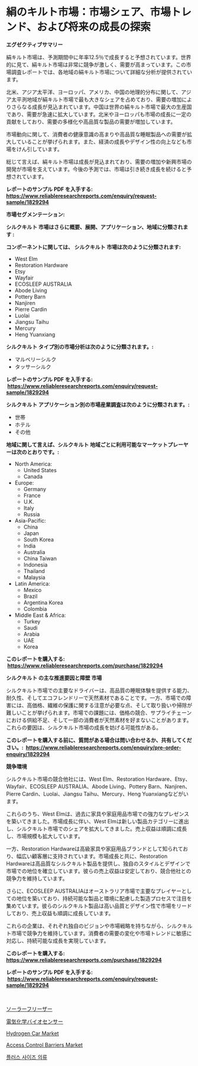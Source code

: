 <p><h1>絹のキルト市場：市場シェア、市場トレンド、および将来の成長の探索</h1></p><p><strong>エグゼクティブサマリー</strong></p>
<p><p>絹キルト市場は、予測期間中に年率12.5％で成長すると予想されています。世界的に見て、絹キルト市場は非常に競争が激しく、需要が高まっています。この市場調査レポートでは、各地域の絹キルト市場について詳細な分析が提供されています。</p><p>北米、アジア太平洋、ヨーロッパ、アメリカ、中国の地理的分布に関して、アジア太平洌地域が絹キルト市場で最も大きなシェアを占めており、需要の増加によりさらなる成長が見込まれています。中国は世界の絹キルト市場で最大の生産国であり、需要が急速に拡大しています。北米やヨーロッパも市場の成長に一定の貢献をしており、需要の多様化や高品質な製品の需要が増加しています。</p><p>市場動向に関して、消費者の健康意識の高まりや高品質な睡眠製品への需要が拡大していることが挙げられます。また、経済の成長やデザイン性の向上なども市場をけん引しています。</p><p>総じて言えば、絹キルト市場は成長が見込まれており、需要の増加や新興市場の開発が市場を支えています。今後の予測では、市場は引き続き成長を続けると予想されています。</p></p>
<p><strong>レポートのサンプル PDF を入手する: <a href="https://www.reliableresearchreports.com/enquiry/request-sample/1829294">https://www.reliableresearchreports.com/enquiry/request-sample/1829294</a></strong></p>
<p><strong>市場セグメンテーション:</strong></p>
<p><strong> シルクキルト 市場はさらに概要、展開、アプリケーション、地域に分類されます :</strong></p>
<p><strong>コンポーネントに関しては、 シルクキルト 市場は次のように分類されます: &nbsp;</strong></p>
<p><ul><li>West Elm</li><li>Restoration Hardware</li><li>Etsy</li><li>Wayfair</li><li>ECOSLEEP AUSTRALIA</li><li>Abode Living</li><li>Pottery Barn</li><li>Nanjiren</li><li>Pierre Cardin</li><li>Luolai</li><li>Jiangsu Taihu</li><li>Mercury</li><li>Heng Yuanxiang</li></ul></p>
<p><strong> シルクキルト タイプ別の市場分析は次のように分類されます。:</strong></p>
<p><ul><li>マルベリーシルク</li><li>タッサーシルク</li></ul></p>
<p><strong>レポートのサンプル PDF を入手する: &nbsp;<a href="https://www.reliableresearchreports.com/enquiry/request-sample/1829294">https://www.reliableresearchreports.com/enquiry/request-sample/1829294</a></strong></p>
<p><strong> シルクキルト アプリケーション別の市場産業調査は次のように分類されます。:</strong></p>
<p><ul><li>世帯</li><li>ホテル</li><li>その他</li></ul></p>
<p><strong>地域に関して言えば、シルクキルト 地域ごとに利用可能なマーケットプレーヤーは次のとおりです。:</strong></p>
<p><ul>
    <li>
        North America:
        <ul>
            <li>United States</li>
            <li>Canada</li>
        </ul>
    </li>
    <li>
        Europe:
        <ul>
            <li>Germany</li>
            <li>France</li>
            <li>U.K.</li>
            <li>Italy</li>
            <li>Russia</li>
        </ul>
    </li>
    <li>
        Asia-Pacific:
        <ul>
            <li>China</li>
            <li>Japan</li>
            <li>South Korea</li>
            <li>India</li>
            <li>Australia</li>
            <li>China Taiwan</li>
            <li>Indonesia</li>
            <li>Thailand</li>
            <li>Malaysia</li>
        </ul>
    </li>
    <li>
        Latin America:
        <ul>
            <li>Mexico</li>
            <li>Brazil</li>
            <li>Argentina Korea</li>
            <li>Colombia</li>
        </ul>
    </li>
    <li>
        Middle East & Africa:
        <ul>
            <li>Turkey</li>
            <li>Saudi</li>
            <li>Arabia</li>
            <li>UAE</li>
            <li>Korea</li>
        </ul>
    </li>
    </ul></p>
<p><strong>このレポートを購入する: &nbsp;<a href="https://www.reliableresearchreports.com/purchase/1829294">https://www.reliableresearchreports.com/purchase/1829294</a></strong></p>
<p><strong>シルクキルト の主な推進要因と障壁 市場</strong></p>
<p><p>シルクキルト市場での主要なドライバーは、高品質の睡眠体験を提供する能力、耐久性、そしてエコフレンドリーで天然素材であることです。一方、市場での障害には、高価格、繊維の保護に関する注意が必要な点、そして取り扱いや掃除が難しいことが挙げられます。市場での課題には、価格の競合、サプライチェーンにおける供給不足、そして一部の消費者が天然素材を好まないことがあります。これらの要因は、シルクキルト市場の成長を妨げる可能性がある。</p></p>
<p><strong>このレポートを購入する前に、質問がある場合は問い合わせるか、共有してください。:&nbsp; <a href="https://www.reliableresearchreports.com/enquiry/pre-order-enquiry/1829294">https://www.reliableresearchreports.com/enquiry/pre-order-enquiry/1829294</a></strong></p>
<p><strong>競争環境</strong></p>
<p><p>シルクキルト市場の競合他社には、West Elm、Restoration Hardware、Etsy、Wayfair、ECOSLEEP AUSTRALIA、Abode Living、Pottery Barn、Nanjiren、Pierre Cardin、Luolai、Jiangsu Taihu、Mercury、Heng Yuanxiangなどがいます。</p><p>これらのうち、West Elmは、過去に家具や家庭用品市場での強力なプレゼンスを築いてきました。市場成長に伴い、West Elmは新しい製品カテゴリーに進出し、シルクキルト市場でのシェアを拡大してきました。売上収益は順調に成長し、市場規模も拡大しています。</p><p>一方、Restoration Hardwareは高級家具や家庭用品ブランドとして知られており、幅広い顧客層に支持されています。市場成長と共に、Restoration Hardwareは高品質なシルクキルト製品を提供し、独自のスタイルとデザインで市場での地位を確立しています。彼らの売上収益は安定しており、競合他社との競争力を維持しています。</p><p>さらに、ECOSLEEP AUSTRALIAはオーストラリア市場で主要なプレイヤーとしての地位を築いており、持続可能な製品と環境に配慮した製造プロセスで注目を集めています。彼らのシルクキルト製品は高い品質とデザイン性で市場をリードしており、売上収益も順調に成長しています。</p><p>これらの企業は、それぞれ独自のビジョンや市場戦略を持ちながら、シルクキルト市場で競争力を維持しています。消費者の需要の変化や市場トレンドに敏感に対応し、持続可能な成長を実現しています。</p></p>
<p><strong>このレポートを購入する: &nbsp; <a href="https://www.reliableresearchreports.com/purchase/1829294">https://www.reliableresearchreports.com/purchase/1829294</a></strong></p>
<p><strong>レポートのサンプル PDF を入手する: &nbsp;<a href="https://www.reliableresearchreports.com/enquiry/request-sample/1829294">https://www.reliableresearchreports.com/enquiry/request-sample/1829294</a></strong><strong></strong></p>
<p>&nbsp;</p>
<p><p><a href="https://medium.com/@skylardaniel70/%E5%A4%AA%E9%99%BD%E3%82%A8%E3%83%8D%E3%83%AB%E3%82%AE%E3%83%BC%E5%86%B7%E5%87%8D%E5%BA%AB%E5%B8%82%E5%A0%B4-%E5%B8%82%E5%A0%B4cagr-%E5%B8%82%E5%A0%B4%E3%83%88%E3%83%AC%E3%83%B3%E3%83%89-%E6%88%90%E9%95%B7%E6%88%A6%E7%95%A5%E3%81%AB%E3%81%A4%E3%81%84%E3%81%A6%E3%81%AE%E6%B4%9E%E5%AF%9F-edf02756a25c">ソーラーフリーザー</a></p><p><a href="https://medium.com/@skylardaniel70/%E9%9B%BB%E6%B0%97%E5%8C%96%E5%AD%A6%E3%83%90%E3%82%A4%E3%82%AA%E3%82%BB%E3%83%B3%E3%82%B5%E3%83%BC%E5%B8%82%E5%A0%B4%E8%A6%8F%E6%A8%A1-%E5%B8%82%E5%A0%B4%E8%A6%8B%E9%80%9A%E3%81%97%E3%81%A8%E5%B8%82%E5%A0%B4%E4%BA%88%E6%B8%AC-2024%E5%B9%B4%E3%81%8B%E3%82%892031%E5%B9%B4%E3%81%BE%E3%81%A7-238733486873">電気化学バイオセンサー</a></p><p><a href="https://github.com/pjcfca/Market-Research-Report-List-1/blob/main/hydrogen-car-market.md">Hydrogen Car Market</a></p><p><a href="https://github.com/johnbach50/Market-Research-Report-List-2/blob/main/access-control-barriers-market.md">Access Control Barriers Market</a></p><p><a href="https://github.com/vsap75a286l/Market-Research-Report-List-1/blob/main/6591926187567.md">플러스 사이즈 의류</a></p></p>